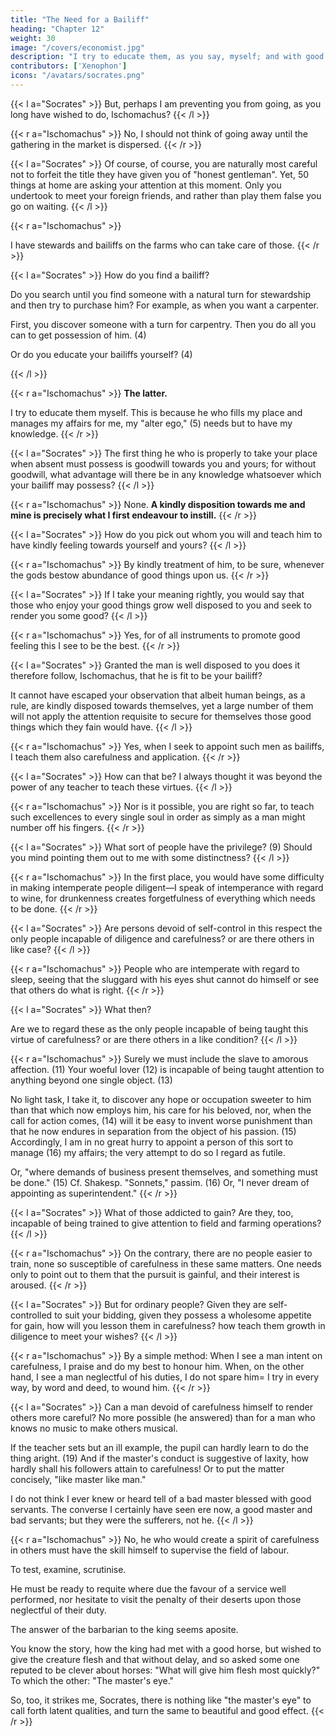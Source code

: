 ```yaml
---
title: "The Need for a Bailiff"
heading: "Chapter 12"
weight: 30
image: "/covers/economist.jpg"
description: "I try to educate them, as you say, myself; and with good reason. He who is properly to fill my place and manage my affairs when I am absent, my alter ego"
contributors: ['Xenophon']
icons: "/avatars/socrates.png"
---
```




{{< l a="Socrates" >}}
But, perhaps I am preventing you from going, as you long have wished to do, Ischomachus?
{{< /l >}}


{{< r a="Ischomachus" >}}
No, I should not think of going away until the gathering in the market is dispersed. 
{{< /r >}}

{{< l a="Socrates" >}}
Of course, of course, you are naturally most careful not to forfeit the title they have given you of "honest gentleman". <!-- (2) --> Yet, 50 things at home are asking your attention at this moment. Only you undertook to meet your foreign friends, and rather than play them false you go on waiting.
{{< /l >}}


{{< r a="Ischomachus" >}}
<!-- In no case will the things you speak of be neglected, since  -->
I have stewards and bailiffs on the farms who can take care of those.
{{< /r >}}

{{< l a="Socrates" >}}
How do you find a bailiff? 

Do you search until you find someone with a natural turn for stewardship and then try to purchase him? For example, as when you want a carpenter.

First, you discover someone with a turn for carpentry. Then you do all you can to get possession of him. (4) 

Or do you educate your bailiffs yourself? (4)
<!-- The steward, like the carpenter, and the labourers in general, would, as a rule, be a slave. See below, xxi. 9.  -->
{{< /l >}}

{{< r a="Ischomachus" >}}
**The latter.**

I try to educate them myself. This is because he who fills my place and manages my affairs for me, my "alter ego," (5) needs but to have my knowledge. <!-- If I am fit myself to stand at the head of my own business, I presume I should be able to put another in possession of my knowledge. -->
{{< /r >}}

{{< l a="Socrates" >}}
The first thing he who is properly to take your place when absent must possess is goodwill towards you and yours; for without goodwill, what advantage will there be in any knowledge whatsoever which your bailiff may possess? 
{{< /l >}}

{{< r a="Ischomachus" >}}
None. **A kindly disposition towards me and mine is precisely what I first endeavour to instill.**
{{< /r >}}

{{< l a="Socrates" >}}
How do you pick out whom you will and teach him to have kindly feeling towards yourself and yours? 
{{< /l >}}

{{< r a="Ischomachus" >}}
By kindly treatment of him, to be sure, whenever the gods bestow abundance of good things upon us. 
{{< /r >}}

{{< l a="Socrates" >}}
If I take your meaning rightly, you would say that those who enjoy your good things grow well disposed to you and seek to render you some good? 
{{< /l >}}

{{< r a="Ischomachus" >}}
Yes, for of all instruments to promote good feeling this I see to be the best. 
{{< /r >}}


{{< l a="Socrates" >}}
Granted the man is well disposed to you does it therefore follow, Ischomachus, that he is fit to be your bailiff? 

It cannot have escaped your observation that albeit human beings, as a rule, are kindly disposed towards themselves, yet a large number of them will not apply the attention requisite to secure for themselves those good things which they fain would have.
{{< /l >}}


{{< r a="Ischomachus" >}}
Yes, when I seek to appoint such men as bailiffs, I teach them also carefulness and application. 
{{< /r >}}

{{< l a="Socrates" >}}
How can that be? I always thought it was beyond the power of any teacher to teach these virtues. 
{{< /l >}}

{{< r a="Ischomachus" >}}
Nor is it possible, you are right so far, to teach such excellences to every single soul in order as simply as a man might number off his fingers. 
{{< /r >}}

{{< l a="Socrates" >}}
What sort of people have the privilege? (9) Should you mind pointing them out to me with some distinctness? 
{{< /l >}}

{{< r a="Ischomachus" >}}
In the first place, you would have some difficulty in making intemperate people diligent—I speak of intemperance with regard to wine, for drunkenness creates forgetfulness of everything which needs to be done. 
{{< /r >}}

{{< l a="Socrates" >}}
Are persons devoid of self-control in this respect the only people incapable of diligence and carefulness? or are there others in like case? 
{{< /l >}}

{{< r a="Ischomachus" >}}
People who are intemperate with regard to sleep, seeing that the sluggard with his eyes shut cannot do himself or see that others do what is right. 
{{< /r >}}

{{< l a="Socrates" >}}
What then? 

Are we to regard these as the only people incapable of being taught this virtue of carefulness? or are there others in a like condition? <!-- (10) Or, "What then—is the list exhausted? Are we to suppose that these are the sole people..."  -->
{{< /l >}}

{{< r a="Ischomachus" >}}
Surely we must include the slave to amorous affection. (11) Your woeful lover (12) is incapable of being taught attention to anything beyond one single object. (13) 

No light task, I take it, to discover any hope or occupation sweeter to him than that which now employs him, his care for his beloved, nor, when the call for action comes, (14) will it be easy to invent worse punishment than that he now endures in separation from the object of his passion. (15) Accordingly, I am in no great hurry to appoint a person of this sort to manage (16) my affairs; the very attempt to do so I regard as futile. 

Or, "where demands of business present themselves, and something must be done." (15) Cf. Shakesp. "Sonnets," passim. (16) Or, "I never dream of appointing as superintendent." 
{{< /r >}}


{{< l a="Socrates" >}}
What of those addicted to<!--  another passion, that of --> gain? Are they, too, incapable of being trained to give attention to field and farming operations?
{{< /l >}}


{{< r a="Ischomachus" >}}
On the contrary, there are no people easier to train, none so susceptible of carefulness in these same matters. One needs only to point out to them that the pursuit is gainful, and their interest is aroused. 
{{< /r >}}


{{< l a="Socrates" >}}
But for ordinary people? Given they are self-controlled to suit your bidding, given they possess a wholesome appetite for gain, how will you lesson them in carefulness? how teach them growth in diligence to meet your wishes?
{{< /l >}}

{{< r a="Ischomachus" >}}
By a simple method: When I see a man intent on carefulness, I praise and do my best to honour him. When, on the other hand, I see a man neglectful of his duties, I do not spare him= I try in every way, by word and deed, to wound him. 
{{< /r >}}


{{< l a="Socrates" >}}
Can a man devoid of carefulness himself to render others more careful? No more possible (he answered) than for a man who knows no music to make others musical. 

If the teacher sets but an ill example, the pupil can hardly learn to do the thing aright. (19) And if the master's conduct is suggestive of laxity, how hardly shall his followers attain to carefulness! Or to put the matter concisely, "like master like man." 

I do not think I ever knew or heard tell of a bad master blessed with good servants. The converse I certainly have seen ere now, a good master and bad servants; but they were the sufferers, not he. 
{{< /l >}}

{{< r a="Ischomachus" >}}
No, he who would create a spirit of carefulness in others must have the skill himself to supervise the field of labour. 

To test, examine, scrutinise.

He must be ready to requite where due the favour of a service well performed, nor hesitate to visit the penalty of their deserts upon those neglectful of their duty. 

The answer of the barbarian to the king seems aposite. 

You know the story, how the king had met with a good horse, but wished to give the creature flesh and that without delay, and so asked some one reputed to be clever about horses: "What will give him flesh most quickly?" To which the other: "The master's eye." 

So, too, it strikes me, Socrates, there is nothing like "the master's eye" to call forth latent qualities, and turn the same to beautiful and good effect.
{{< /r >}}